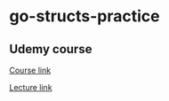 # go-structs-practice

## Udemy course
[Course link](https://www.udemy.com/course/go-the-complete-guide/)

[Lecture link](https://www.udemy.com/course/go-the-complete-guide/learn/lecture/40838198#overview)